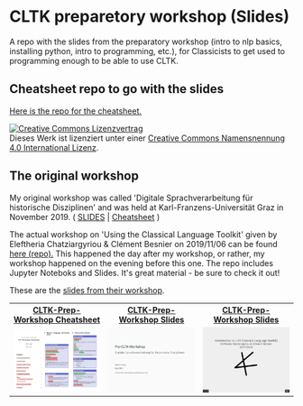 # CLTK preparetory workshop (Slides)

A repo with the slides from the preparatory workshop (intro to nlp basics, installing python, intro to programming, etc.), for Classicists to get used to programming enough to be able to use CLTK.


## Cheatsheet repo to go with the slides
[Here is the repo for the cheatsheet.](https://github.com/sarahalang/cltk-preparatory-intro-to-nlp)

<a rel="license" href="http://creativecommons.org/licenses/by/4.0/"><img alt="Creative Commons Lizenzvertrag" style="border-width:0" src="https://i.creativecommons.org/l/by/4.0/88x31.png" /></a><br />Dieses Werk ist lizenziert unter einer <a rel="license" href="http://creativecommons.org/licenses/by/4.0/">Creative Commons Namensnennung 4.0 International Lizenz</a>.


## The original workshop
My original workshop was called 'Digitale Sprachverarbeitung für historische Disziplinen' and was held at Karl-Franzens-Universität Graz in November 2019. 
( [SLIDES](https://github.com/sarahalang/cltk-prep-intro-SLIDES) | [Cheatsheet](https://github.com/sarahalang/cltk-preparatory-intro-to-nlp) )

The actual workshop on 'Using the Classical Language Toolkit' given by Eleftheria Chatziargyriou & Clément Besnier on 2019/11/06 
can be found [here (repo).](https://github.com/clemsciences/cltk-2019-graz) This happened the day after my workshop, or rather, my workshop happened on the evening before this one. The repo includes Jupyter Noteboks and Slides. It's great material - be sure to check it out!

These are the [slides from their workshop](https://github.com/clemsciences/cltk-2019-graz/blob/master/graz_presentation_06112019.pdf).

<table width="100%" margin-left="auto" margin-right="auto">
	<tr>
		<th>
    <a href="https://github.com/sarahalang/cltk-preparatory-intro-to-nlp/">CLTK-Prep-Workshop Cheatsheet</a>
    </th>
		<th>
      <a href="https://github.com/sarahalang/cltk-prep-intro-SLIDES/">CLTK-Prep-Workshop Slides</a>
    </th>
    <th> <a href="https://github.com/clemsciences/cltk-2019-graz/blob/master/graz_presentation_06112019.pdf">CLTK-Prep-Workshop Slides</a>
		</th>
	</tr>
	<tr>
		<td width="33%">
			<a href="https://github.com/sarahalang/cltk-preparatory-intro-to-nlp/">
			<img src="https://github.com/sarahalang/cltk-preparatory-intro-to-nlp/blob/master/preview-cltk-cheatsheet.png" 
			     alt="Preview CLTK-Prep-Workshop Cheatsheet" /></a>
		</td>
		<td width="33%">
			<a href="https://github.com/sarahalang/cltk-prep-intro-SLIDES/">
			<img src="https://github.com/sarahalang/cltk-prep-intro-SLIDES/blob/master/preview-pre-cltk-slides.png" 
			     alt="Preview CLTK-Prep-Workshop Slides" /></a>
		</td>
    		<td width="33%">
          <a href="https://github.com/clemsciences/cltk-2019-graz/">
			<img src="https://github.com/sarahalang/teaching-materials/blob/master/preview-cltk-slides.png" 
				alt="Preview CLTK slides" />
			</a>
		</td>
	</tr>
</table>

